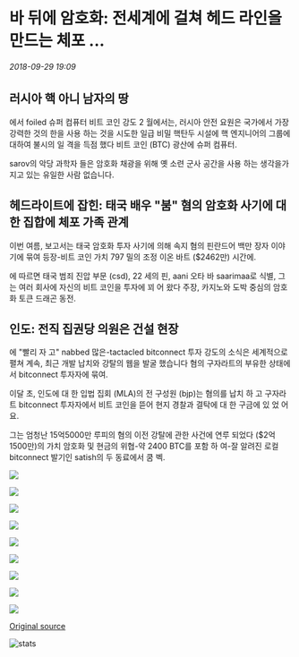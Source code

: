 # 바 뒤에 암호화: 전세계에 걸쳐 헤드 라인을 만드는 체포 ...

###### 2018-09-29 19:09

## 러시아 핵 아니 남자의 땅

에서 foiled 슈퍼 컴퓨터 비트 코인 강도 2 월에서는, 러시아 안전 요원은 국가에서 가장 강력한 것의 한을 사용 하는 것을 시도한 일급 비밀 핵탄두 시설에 핵 엔지니어의 그룹에 대하여 불시의 일 격을 득점 했다 비트 코인 (BTC) 광산에 슈퍼 컴퓨터.

sarov의 악당 과학자 들은 암호화 채광을 위해 옛 소련 군사 공간을 사용 하는 생각을가지고 있는 유일한 사람 없습니다.

## 헤드라이트에 잡힌: 태국 배우 "붐" 혐의 암호화 사기에 대 한 집합에 체포 가족 관계

이번 여름, 보고서는 태국 암호화 투자 사기에 의해 속지 혐의 핀란드어 백만 장자 이야기에 묶여 등장-비트 코인 가치 797 밀의 조정 이온 바트 ($2462만) 시간에.

에 따르면 태국 범죄 진압 부문 (csd), 22 세의 핀, aani 오타 바 saarimaa로 식별, 그는 여러 회사에 자신의 비트 코인을 투자에 꾀 어 왔다 주장, 카지노와 도박 중심의 암호화 토큰 드래곤 동전.

## 인도: 전직 집권당 의원은 건설 현장

에 "빨리 자 고" nabbed 많은-tactacled bitconnect 투자 강도의 소식은 세계적으로 펼쳐 계속, 최근 개발 납치와 강탈의 웹을 발굴 했습니다 혐의 구자라트의 부유한 상태에서 bitconnect 투자자에 묶여.

이달 초, 인도에 대 한 입법 집회 (MLA)의 전 구성원 (bjp)는 혐의를 납치 하 고 구자라트 bitconnect 투자자에서 비트 코인을 뜯어 현지 경찰과 결탁에 대 한 구금에 있 었 어 요.

그는 엄청난 15억5000만 루피의 혐의 이전 강탈에 관한 사건에 연루 되었다 ($2억1500만)의 가치 암호화 및 현금의 위협-약 2400 BTC를 포함 하 여-잘 알려진 로컬 bitconnect 발기인 satish의 두 동료에서 쿰 벡.

![](https://s3.cointelegraph.com/storage/uploads/view/b5c47e5a58e3022abd98d7d9eb7e10b8.jpg)

![](https://s3.cointelegraph.com/storage/uploads/view/52176be3ac04f180bc5da904d118227e.jpg)

![](https://s3.cointelegraph.com/storage/uploads/view/c27c320fd7d97a18e0630ca6535b0fa1.jpg)

![](https://s3.cointelegraph.com/storage/uploads/view/46ebf9cc9beb6e16bdda3aba6be100ee.jpg)

![](https://s3.cointelegraph.com/storage/uploads/view/615c96f78659039f56f2e9958316396f.png)

![](https://s3.cointelegraph.com/storage/uploads/view/e8b4053010662a7955c66294ad45e13e.jpg)

![](https://s3.cointelegraph.com/storage/uploads/view/ecd7e7b2573861e619c656ac455ebf2a.jpg)

![](https://s3.cointelegraph.com/storage/uploads/view/783f41429e99a89c1091025d7916d4be.png)

![](https://s3.cointelegraph.com/storage/uploads/view/58f6d4bfba5d9742632feb0b05d1c4ff.png)

[Original source](https://cointelegraph.com/news/crypto-behind-bars-arrests-making-headlines-across-the-globe)

![stats](https://c.statcounter.com/11760860/0/a89fa40b/1/ "stats")